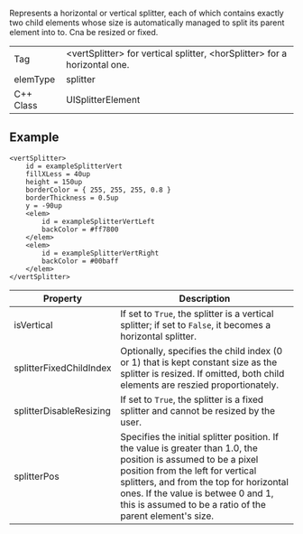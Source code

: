 Represents a horizontal or vertical splitter, each of which contains exactly two child elements whose size is automatically managed to split its parent element into to. Cna be resized or fixed.

| | |
|-|-|
Tag | &lt;vertSplitter&gt; for vertical splitter, &lt;horSplitter&gt; for a horizontal one.
elemType | splitter
C++ Class | UISplitterElement

## Example
```
<vertSplitter>
	id = exampleSplitterVert
	fillXLess = 40up
	height = 150up
	borderColor = { 255, 255, 255, 0.8 }
	borderThickness = 0.5up
	y = -90up
	<elem>
		id = exampleSplitterVertLeft
		backColor = #ff7800
	</elem>
	<elem>
		id = exampleSplitterVertRight
		backColor = #00baff
	</elem>
</vertSplitter>
```

Property | Description
-------- | -----------
isVertical | If set to `True`, the splitter is a vertical splitter; if set to `False`, it becomes a horizontal splitter.
splitterFixedChildIndex | Optionally, specifies the child index (0 or 1) that is kept constant size as the splitter is resized. If omitted, both child elements are reszied proportionately.
splitterDisableResizing | If set to `True`, the splitter is a fixed splitter and cannot be resized by the user.
splitterPos | Specifies the initial splitter position. If the value is greater than 1.0, the position is assumed to be a pixel position from the left for vertical splitters, and from the top for horizontal ones. If the value is betwee 0 and 1, this is assumed to be a ratio of the parent element's size.